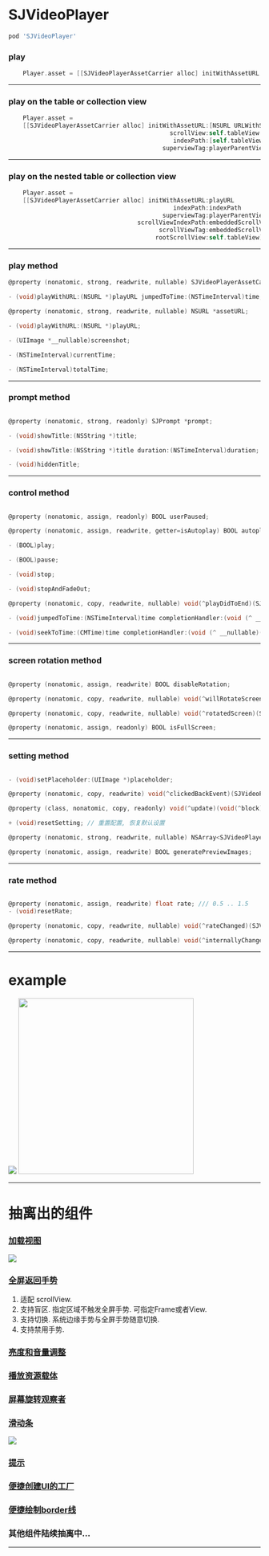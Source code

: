 # SJVideoPlayer
```ruby
pod 'SJVideoPlayer' 
```

### play
```Objective-C
    Player.asset = [[SJVideoPlayerAssetCarrier alloc] initWithAssetURL:[NSURL URLWithString:@"http://....."] beginTime:10];
```
___

### play on the table or collection view
```Objective-C
    Player.asset =
    [[SJVideoPlayerAssetCarrier alloc] initWithAssetURL:[NSURL URLWithString:cell.model.playURLStr]
                                             scrollView:self.tableView
                                              indexPath:[self.tableView indexPathForCell:cell]
                                           superviewTag:playerParentView.tag];
```
___

### play on the nested table or collection view
```Objective-C
    Player.asset =
    [[SJVideoPlayerAssetCarrier alloc] initWithAssetURL:playURL
                                              indexPath:indexPath
                                           superviewTag:playerParentView.tag
                                    scrollViewIndexPath:embeddedScrollViewIndexPath
                                          scrollViewTag:embeddedScrollView.tag
                                         rootScrollView:self.tableView];
```
___

### play method
```Objective-C
@property (nonatomic, strong, readwrite, nullable) SJVideoPlayerAssetCarrier *asset;

- (void)playWithURL:(NSURL *)playURL jumpedToTime:(NSTimeInterval)time;

@property (nonatomic, strong, readwrite, nullable) NSURL *assetURL;

- (void)playWithURL:(NSURL *)playURL;

- (UIImage *__nullable)screenshot;

- (NSTimeInterval)currentTime;

- (NSTimeInterval)totalTime;

```
___

### prompt method
```Objective-C

@property (nonatomic, strong, readonly) SJPrompt *prompt;

- (void)showTitle:(NSString *)title;

- (void)showTitle:(NSString *)title duration:(NSTimeInterval)duration;

- (void)hiddenTitle;
```
___

### control method
```Objective-C

@property (nonatomic, assign, readonly) BOOL userPaused;

@property (nonatomic, assign, readwrite, getter=isAutoplay) BOOL autoplay;

- (BOOL)play;

- (BOOL)pause;

- (void)stop;

- (void)stopAndFadeOut;

@property (nonatomic, copy, readwrite, nullable) void(^playDidToEnd)(SJVideoPlayer *player);

- (void)jumpedToTime:(NSTimeInterval)time completionHandler:(void (^ __nullable)(BOOL finished))completionHandler;

- (void)seekToTime:(CMTime)time completionHandler:(void (^ __nullable)(BOOL finished))completionHandler;

```
___

### screen rotation method
```Objective-C

@property (nonatomic, assign, readwrite) BOOL disableRotation;

@property (nonatomic, copy, readwrite, nullable) void(^willRotateScreen)(SJVideoPlayer *player, BOOL isFullScreen);

@property (nonatomic, copy, readwrite, nullable) void(^rotatedScreen)(SJVideoPlayer *player, BOOL isFullScreen);

@property (nonatomic, assign, readonly) BOOL isFullScreen;

```
___

### setting method
```Objective-C

- (void)setPlaceholder:(UIImage *)placeholder;

@property (nonatomic, copy, readwrite) void(^clickedBackEvent)(SJVideoPlayer *player);

@property (class, nonatomic, copy, readonly) void(^update)(void(^block)(SJVideoPlayerSettings *commonSettings));

+ (void)resetSetting; // 重置配置, 恢复默认设置

@property (nonatomic, strong, readwrite, nullable) NSArray<SJVideoPlayerMoreSetting *> *moreSettings;

@property (nonatomic, assign, readwrite) BOOL generatePreviewImages;

```
___

### rate method
```Objective-C

@property (nonatomic, assign, readwrite) float rate; /// 0.5 .. 1.5
- (void)resetRate;

@property (nonatomic, copy, readwrite, nullable) void(^rateChanged)(SJVideoPlayer *player);

@property (nonatomic, copy, readwrite, nullable) void(^internallyChangedRate)(SJVideoPlayer *player, float rate);

```
___

# example
<img src="https://github.com/changsanjiang/SJVideoPlayer/blob/master/SJVideoPlayerProject/SJVideoPlayerProject/preview.gif" /> <img src="https://github.com/changsanjiang/SJVideoPlayer/blob/master/SJVideoPlayerProject/SJVideoPlayerProject/nested.gif" width=350 />

___

# 抽离出的组件
### [加载视图](https://github.com/changsanjiang/SJLoadingView)
<img src="https://github.com/changsanjiang/SJVideoPlayer/blob/master/SJVideoPlayerProject/SJVideoPlayerProject/loading.gif" />

### [全屏返回手势](https://github.com/changsanjiang/SJFullscreenPopGesture)<br/>
1. 适配 scrollView.
2. 支持盲区. 指定区域不触发全屏手势. 可指定Frame或者View.
3. 支持切换. 系统边缘手势与全屏手势随意切换.
4. 支持禁用手势.

### [亮度和音量调整](https://github.com/changsanjiang/SJVolBrigControl)

### [播放资源载体](https://github.com/changsanjiang/SJVideoPlayerAssetCarrier)

### [屏幕旋转观察者](https://github.com/changsanjiang/SJOrentationObserver)

### [滑动条](https://github.com/changsanjiang/SJSlider)
<img src="https://github.com/changsanjiang/SJVideoPlayer/blob/master/SJVideoPlayerProject/SJVideoPlayerProject/slider.gif" />

### [提示](https://github.com/changsanjiang/SJPrompt)

### [便捷创建UI的工厂](https://github.com/changsanjiang/SJUIFactory)

### [便捷绘制border线](https://github.com/changsanjiang/SJBorderLineView)

### 其他组件陆续抽离中...

___
